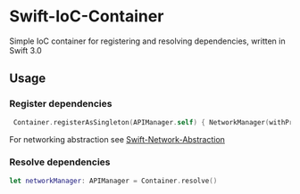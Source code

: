 # Swift-IoC-Container
Simple IoC container for registering and resolving dependencies, written in Swift 3.0

## Usage

### Register dependencies
```swift
 Container.registerAsSingleton(APIManager.self) { NetworkManager(withProxy: AlamofireProxyImplementation()) }
```
For networking abstraction see [Swift-Network-Abstraction](https://github.com/Kleemann/Swift-Network-Abstraction)
### Resolve dependencies
```swift
let networkManager: APIManager = Container.resolve()
```
